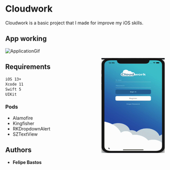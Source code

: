 # Cloudwork

Cloudwork is a basic project that I made for improve my iOS skills.

## App working
![ApplicationGif](https://github.com/FelipeABastos/Cloudwork/blob/master/gifApplication.gif)

<img align="right" width="200" height="300" src="https://github.com/FelipeABastos/Cloudwork/blob/master/GifRegisterForgotPassword.gif">

## Requirements

```
iOS 13+
Xcode 11
Swift 5
UIKit
```

### Pods

* Alamofire
* Kingfisher
* RKDropdownAlert
* SZTextView

## Authors

* **Felipe Bastos** 


